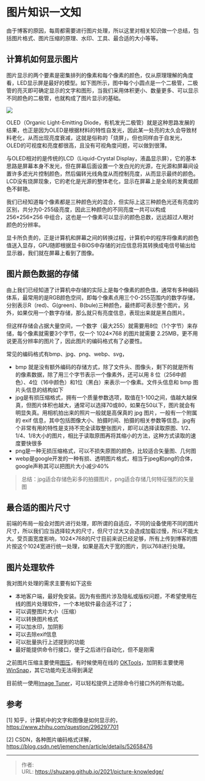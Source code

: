 # 图片知识一文知


由于博客的原因，每周都需要进行图片处理，所以这里对相关知识做一个总结，包括图片格式、图片压缩的原理、水印、工具、最合适的大小等等。

<!--more-->

## 计算机如何显示图片

图片显示的两个要素是密集排列的像素和每个像素的颜色，仅从原理理解的角度看，LED显示屏是最好的模型。如下图所示，图中每个小圆点是一个二极管，二极管的亮灭即可确定显示的文字和图形，当我们采用体积更小、数量更多、可以显示不同颜色的二极管，也就构成了图片显示的基础。

![](https://pic1.zhimg.com/80/v2-40e285bcacc3d2bfdf70a6380e2dd018_720w.jpg?source=1940ef5c)

OLED（Organic Light-Emitting Diode，有机发光二极管）就是这种思路发展的结果，也正是因为OLED是根据材料的特性自发光，因此某一处亮的太久会导致材料老化，从而出现亮度衰减，这就是俗称的「烧屏」，但也同样由于自发光，OLED的可视度和亮度都很高，且没有可视角度问题，可以做到很薄。

与OLED相对的是传统的LCD（Liquid-Crystal Display，液晶显示屏），它的基本思路是屏幕本身不发光，但在屏幕后面设置一个发白光的光源，在光源和屏幕间设置许多滤光片控制颜色，然后偏转光线角度从而控制亮度，从而显示最终的颜色。LCD没有烧屏现象，它的老化是光源的整体老化，显示在屏幕上是全局的发黄或颜色不鲜艳。

我们已经知道每个像素都是三种颜色光的混合，但实际上这三种颜色光还有亮度的区别，共分为0-255级亮度，因此三种颜色的不同亮度一共可以构成 256×256×256 中组合，这也是一个像素可以显示的颜色总数，远远超过人眼对颜色的分辨率。

显卡所负责的，正是计算机和屏幕之间的转换过程，计算机中的程序将像素的颜色值送入显存，GPU随即根据显卡BIOS中存储的对应信息将其转换成电信号输出给显示器，我们就在屏幕上看到了图像。

## 图片颜色数据的存储

由上我们已经知道了计算机中存储的实际上是每个像素的颜色值，通常有多种编码体系，最常用的是RGB颜色空间，即每个像素点用三个0-255范围内的数字存储，分别表示R（red)、G(green)、B(bule)三种颜色，最终即可表示整个图片。另外，如果仅用一个数字存储，那么就只有亮度信息，表现出来就是黑白图片。

但这样存储会占据大量空间，一个数字（最大255）就需要用8位（1个字节）来存储，每个像素就需要3个字节，仅一个 1024×768 的图片就需要 2.25MB，更不用说更高分辨率的图片了，因此图片的编码格式有了必要性。

常见的编码格式有bmp、jpg、png、webp、svg，

- bmp 就是没有额外编码的存储方式，除了文件头、图像头，剩下的就是所有的像素数据，除了用三个字节表示一个像素外，还可以用 8 位（256中颜色）、4位（16中颜色）和1位（黑白）来表示一个像素。文件头信息和 bmp 图片头信息的结构如下
- jpg是有损压缩格式，拥有一个质量参数选项，取值在1-100之间，值越大越保真，但图片体积也越大，通常可以选择70或80，如果在50以下，图片就会有明显失真。用相机拍出来的照片一般就是高保真的 jpg 图片，一般有一个附属的 exif 信息，其中包括图像大小、拍摄时间、拍摄的相关参数等信息。jpg有个非常有用的特性是支持不完全读取整张图片，即可以选择读取原图、1/2、1/4、1/8大小的图片，相比于读取原图再将其缩小的方法，这种方式读取的速度要快很多
- png是一种无损压缩格式，可以不损失原图的颜色，比较适合矢量图、几何图
- webp是google开发的一种有损、透明图片格式，相当于jpeg和png的合体，google声称其可以把图片大小减少40%

> 总结：jpg适合存储色彩多的拍摄图片，png适合存储几何特征强烈的矢量图

## 最合适的图片尺寸

前端的布局一般会对图片进行处理，即所谓的自适应，不同的设备使用不同的图片尺寸，所以我们应当选择较大的尺寸，但尺寸过大又会造成加载过慢，所以不能太大。受页面宽度影响，1024×768的尺寸目前来说已经足够，所有上传到博客的图片按这个1024宽进行统一处理，如果是高大于宽的图片，则以768进行处理。

## 图片处理软件

我对图片处理的需求主要有如下这些

- 本地客户端，最好免安装。因为有些图片涉及隐私或版权问题，不希望使用在线的图片处理软件，一个本地软件最合适不过了；
- 可以调整图片大小（压缩）
- 可以转换图片格式
- 可以加水印，加阴影
- 可以去除exif信息
- 可以批量执行上述提到的功能
- 最好能提供命令行接口，便于之后进行自动化，但不是刚需

之前图片压缩主要使用[图压](https://tuya.xinxiao.tech/)，有时候使用在线的 [OKTools](https://oktools.net/tinyimg)，加阴影主要使用 [WinSnap](https://www.ntwind.com/software/winsnap.html)，其它功能均无法得到满足

目前统一使用[Image Tuner](https://www.glorylogic.com/image-tuner.html)，可以轻松提供上述除命令行接口外的所有功能。

## 参考

[1] 知乎，计算机中的文字和图像是如何显示的，https://www.zhihu.com/question/296297701

[2] CSDN，各种图片编码格式详解，https://blog.csdn.net/jemenchen/article/details/52658476



---

> 作者:   
> URL: https://shuzang.github.io/2021/picture-knowledge/  


